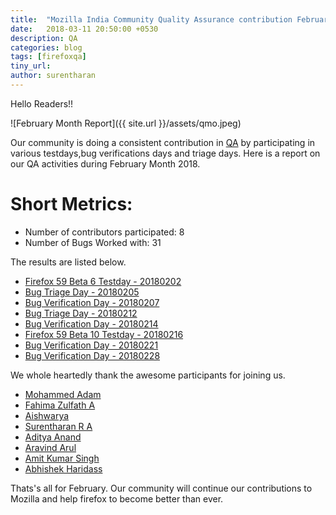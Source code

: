 ```yaml
---
title:  "Mozilla India Community Quality Assurance contribution February 2018"
date:   2018-03-11 20:50:00 +0530
description: QA
categories: blog
tags: [firefoxqa]
tiny_url:
author: surentharan
---
```


Hello Readers!!

![February Month Report]({{ site.url }}/assets/qmo.jpeg)

Our community is doing a consistent contribution in [QA](http://quality.mozilla.org/) by participating in various testdays,bug verifications days and triage days. Here is a report on our QA activities during February Month 2018.

Short Metrics:
=============
- Number of contributors participated: 8
- Number of Bugs Worked with: 31


The results are listed below.

- [Firefox 59 Beta 6 Testday - 20180202](https://quality.mozilla.org/2018/02/firefox-59-beta-6-testday-results/)
- [Bug Triage Day - 20180205](https://public.etherpad-mozilla.org/p/MozillaIN_QA_Bug_Triage_Day_20180205)
- [Bug Verification Day - 20180207](https://public.etherpad-mozilla.org/p/MozillaIN_QA_Bug_Verification_Day_20180207)
- [Bug Triage Day - 20180212](https://public.etherpad-mozilla.org/p/MozillaIN_QA_Bug_Triage_Day_20180212)
- [Bug Verification Day - 20180214](https://public.etherpad-mozilla.org/p/MozillaIN_QA_Bug_Verification_Day_20180214)
- [Firefox 59 Beta 10 Testday - 20180216](https://quality.mozilla.org/2018/02/firefox-59-beta-10-testday-results/)
- [Bug Verification Day - 20180221](https://public.etherpad-mozilla.org/p/MozillaIN_QA_Bug_Verification_Day_20180221)
- [Bug Verification Day - 20180228](https://public.etherpad-mozilla.org/p/MozillaIN_QA_Bug_Verification_Day_20180228)

We whole heartedly thank the awesome participants for joining us.

- [Mohammed Adam](https://twitter.com/iam_amdadam)
- [Fahima Zulfath A](https://twitter.com/FahimaZulfath)
- [Aishwarya](https://twitter.com/)
- [Surentharan R A](https://twitter.com/surentharan7)
- [Aditya Anand](https://twitter.com/@Aditya2519Anand)
- [Aravind Arul](https://twitter.com/Aravind007Arul)
- [Amit Kumar Singh](https://twitter.com/amitsin6h)
- [Abhishek Haridass](https://twitter.com/)


Thats's all for February. 
Our community will continue our contributions to Mozilla and help firefox to become better than ever.
